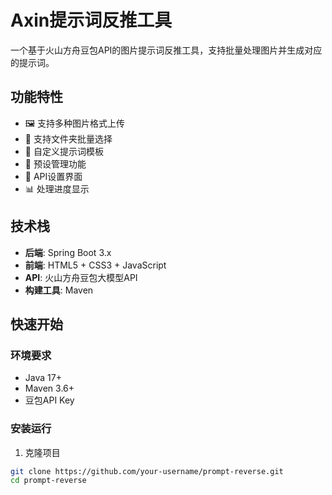 # Axin提示词反推工具

一个基于火山方舟豆包API的图片提示词反推工具，支持批量处理图片并生成对应的提示词。

## 功能特性

- 🖼️ 支持多种图片格式上传
- 📁 支持文件夹批量选择
- 🎯 自定义提示词模板
- 💾 预设管理功能
- 🔧 API设置界面
- 📊 处理进度显示

## 技术栈

- **后端**: Spring Boot 3.x
- **前端**: HTML5 + CSS3 + JavaScript
- **API**: 火山方舟豆包大模型API
- **构建工具**: Maven

## 快速开始

### 环境要求

- Java 17+
- Maven 3.6+
- 豆包API Key

### 安装运行

1. 克隆项目
```bash
git clone https://github.com/your-username/prompt-reverse.git
cd prompt-reverse
